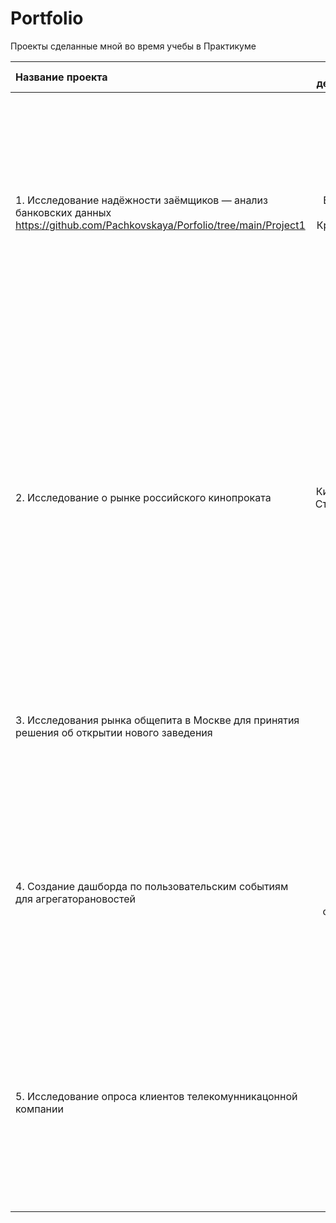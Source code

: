 # Portfolio
Проекты сделанные мной во время учебы в Практикуме

| Название проекта | Сфера деятельности  |  Навыки и интструменты  | Задачи проекта  |Описание проекта |
|:------------- |:---------------:|:---------------:|:---------------:| :-------------:|
|1. Исследование надёжности заёмщиков — анализ банковских данных https://github.com/Pachkovskaya/Porfolio/tree/main/Project1      | Банковская сфера Кредитование |Предобработка данных Pyton Pandas |На основе статистики о платёжеспособности клиентов исследовать влияет ли семейное положение и количество детей клиента на факт возврата кредита в срок |     На основе данных кредитного отдела банка исследовалf влияние семейного положения и количества детей на факт погашения кредита в срок. Получила информацию о данных. Определила и обработала пропуски. Заменила типы данных на соответствующие хранящимся данным. Удалила дубликаты. Выделила леммы в значениях столбца и категоризированны данные. |
| 2. Исследование о рынке российского кинопроката     | Оффлайн  Кинематограф Стриминговые сервисы      |Pyton Pandas Seaborn Plotly визуализация данных        |Используя данные государственного портала и сервиса “КиноПоиск”, провести исследование, изучить текущие тренды и визуализировать полученные результаты.|Изучен рынок российского кинопроката и выявлены текущие тренды. Уделено внимание фильмам, которые получили государственную поддержку. Ответили на вопрос, насколько такие фильмы интересны зрителю. Данные опубликованны на портале открытых данных Министерства культуры. Набор данных содержит информацию о прокатных удостоверениях, сборах и государственной поддержке фильмов, а также информацию с сайта КиноПоиск.    |
| 3. Исследования рынка общепита в Москве для принятия решения об открытии нового заведения     | Стартапы Бизнес Оффлайн        |Pyton Pandas предобработка данных исследовательский анализ данных визуализация данных        |Используя данные государственного портала и сервиса “КиноПоиск”, проведите исследование, изучите текущие тренды и визуализируйте полученные результаты.|Исследование рынка общественного питания на основе открытых данных, подготовка презентации.        |         Подготовлено исследование рынка на основе открытых данных о заведениях общественного питания Москвы, визуализированы полученные данные. На основе данных выбрано место для открытия новой кофейни. В построении графиков я использованы библиотеки seaborn и plotly.    |
|4. Создание дашборда по пользовательским событиям для агрегаторановостей     | Интернет сервисы Площадки обьявлений        |Tableu продуктовые метрики построение дашбордов        |TED (от англ. technology, education, design — «технологии, образование, дизайн») — некоммерческий фонд, который проводит популярные конференции. На них выступают специалисты из разных областей. Исследовала историю TED-конференций и создадите дашборд в Tableau на основе полученных данных.      |       Подготовлен интерактивный дашборд на основе данных о конференциях. Для создания дашбордов использован BI-инструмент Tableau.    |
|5. Исследование опроса клиентов телекомунникацонной компании | Телеком        |Pyton Pandas SQL Tableu построение дашбордов       |Исследование данных с результатами опроса, отражающего текущий уровень потребительской лояльности (NPS) клиентов телекоммуникационной компании.        |        Заказчик этого исследования — большая телекоммуникационная компания. Перед компанией стоит задача определить текущий уровень потребительской лояльности, или NPS (от англ. Net Promoter Score). Компания провела опрос и попросила меня подготовить дашборд с его итогами.Выгрузили данные в SQLite. |
